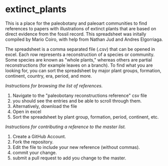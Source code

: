 # extinct_plants
This is a place for the paleobotany and paleoart communities to find references to papers with illustrations of extinct plants that are based on direct evidence from the fossil record. This spreadsheet was initally compiled by Mario Coiro, with help from Nathan Jud and Andres Elgorriaga.

The spreadsheet is a comma separated file (.csv) that can be opened in excel.
Each row represents a reconstruction of a species or community. 
Some species are known as "whole plants," whereas others are partial reconstructions (for example leaves on a branch).
To find what you are looking for, you can sort the spreadsheet by major plant groups, formation, continent, country, era, period, and more.


*Instructions for browsing the list of references.*
1) Navigate to the "paleobotany reconstructions reference" csv file
2) you should see the entries and be able to scroll through them.
3) Alternatively, download the file
4) Open in excel 
5) Sort the spreadsheet by plant group, formation, period, continent, etc.

*Instructions for contributing a reference to the master list.*
1) Create a GitHub Account.
2) Fork the repository.
3) Edit the file to include your new reference (without commas).
4) commit your change.
5) submit a pull request to add you change to the master.

